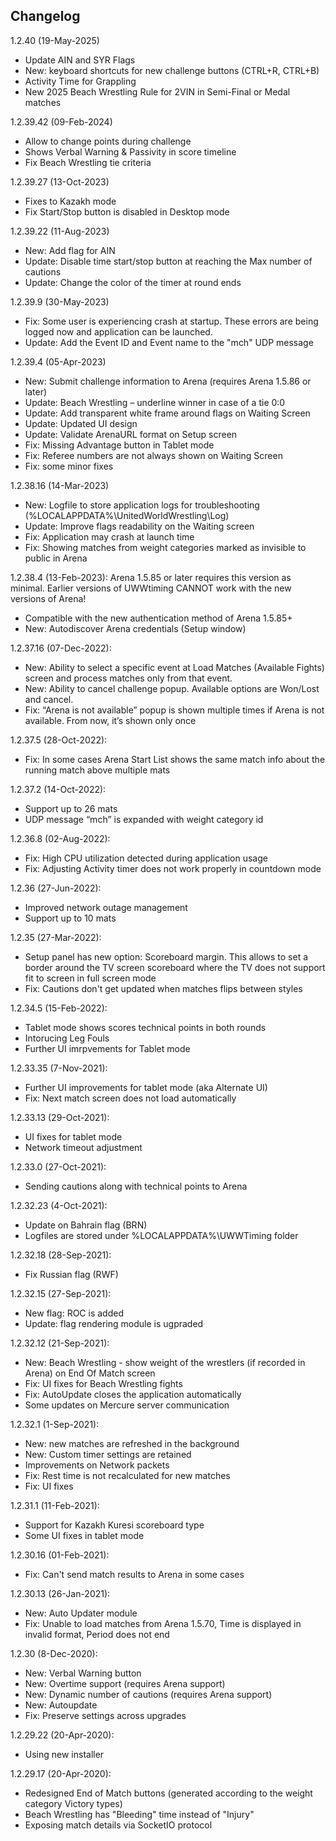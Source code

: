 Changelog
-------------
1.2.40 (19-May-2025)
 - Update AIN and SYR Flags
 - New: keyboard shortcuts for new challenge buttons (CTRL+R, CTRL+B)
 - Activity Time for Grappling
 - New 2025 Beach Wrestling Rule for 2VIN in Semi-Final or Medal matches

1.2.39.42 (09-Feb-2024)
 - Allow to change points during challenge
 - Shows Verbal Warning & Passivity in score timeline
 - Fix Beach Wrestling tie criteria

1.2.39.27 (13-Oct-2023)
 - Fixes to Kazakh mode
 - Fix Start/Stop button is disabled in Desktop mode

1.2.39.22 (11-Aug-2023)
 - New: Add flag for AIN
 - Update: Disable time start/stop button at reaching the Max number of cautions 
 - Update: Change the color of the timer at round ends  

1.2.39.9 (30-May-2023)
 - Fix: Some user is experiencing crash at startup. These errors are being logged now and application can be launched.
 - Update: Add the Event ID and Event name to the "mch" UDP message

1.2.39.4 (05-Apr-2023)
 - New: Submit challenge information to Arena (requires Arena 1.5.86 or later)
 - Update: Beach Wrestling – underline winner in case of a tie 0:0
 - Update: Add transparent white frame around flags on Waiting Screen
 - Update: Updated UI design
 - Update: Validate ArenaURL format on Setup screen
 - Fix: Missing Advantage button in Tablet mode
 - Fix: Referee numbers are not always shown on Waiting Screen
 - Fix: some minor fixes

1.2.38.16 (14-Mar-2023)
 - New: Logfile to store application logs for troubleshooting (%LOCALAPPDATA%\UnitedWorldWrestling\Log)
 - Update: Improve flags readability on the Waiting screen
 - Fix: Application may crash at launch time
 - Fix: Showing matches from weight categories marked as invisible to public in Arena

1.2.38.4 (13-Feb-2023):
Arena 1.5.85 or later requires this version as minimal. Earlier versions of UWWtiming CANNOT work with the new versions of Arena!
 - Compatible with the new authentication method of Arena 1.5.85+
 - New: Autodiscover Arena credentials (Setup window)

1.2.37.16 (07-Dec-2022):
 - New: Ability to select a specific event at Load Matches (Available Fights) screen and process matches only from that event.
 - New: Ability to cancel challenge popup. Available options are Won/Lost and cancel.
 - Fix: “Arena is not available” popup is shown multiple times if Arena is not available. From now, it’s shown only once 

1.2.37.5 (28-Oct-2022):
 - Fix: In some cases Arena Start List shows the same match info about the running match above multiple mats

1.2.37.2 (14-Oct-2022):
 - Support up to 26 mats
 - UDP message “mch” is expanded with weight category id

1.2.36.8 (02-Aug-2022):
- Fix: High CPU utilization detected during application usage
- Fix: Adjusting Activity timer does not work properly in countdown mode

1.2.36 (27-Jun-2022):
 - Improved network outage management
 - Support up to 10 mats

1.2.35 (27-Mar-2022):
 - Setup panel has new option: Scoreboard margin. This allows to set a border around the TV screen scoreboard where the TV does not support fit to screen in full screen mode
 - Fix: Cautions don't get updated when matches flips between styles

1.2.34.5 (15-Feb-2022):
 - Tablet mode shows scores technical points in both rounds
 - Intorucing Leg Fouls
 - Further UI imrpvements for Tablet mode

1.2.33.35 (7-Nov-2021):
 - Further UI improvements for tablet mode (aka Alternate UI)
 - Fix: Next match screen does not load automatically

1.2.33.13 (29-Oct-2021):
 - UI fixes for tablet mode
 - Network timeout adjustment

1.2.33.0 (27-Oct-2021):
 - Sending cautions along with technical points to Arena

1.2.32.23 (4-Oct-2021):
 - Update on Bahrain flag (BRN)
 - Logfiles are stored under %LOCALAPPDATA%\UWWTiming folder

1.2.32.18 (28-Sep-2021):
 - Fix Russian flag (RWF)

1.2.32.15 (27-Sep-2021):
 - New flag: ROC is added
 - Update: flag rendering module is ugpraded

1.2.32.12 (21-Sep-2021):
 - New: Beach Wrestling - show weight of the wrestlers (if recorded in Arena) on End Of Match screen
 - Fix: UI fixes for Beach Wrestling fights
 - Fix: AutoUpdate closes the application automatically
 - Some updates on Mercure server communication

1.2.32.1 (1-Sep-2021):
- New: new matches are refreshed in the background
- New: Custom timer settings are retained
- Improvements on Network packets
- Fix: Rest time is not recalculated for new matches
- Fix: UI fixes

1.2.31.1 (11-Feb-2021):
 - Support for Kazakh Kuresi scoreboard type
 - Some UI fixes in tablet mode

1.2.30.16 (01-Feb-2021):
 - Fix: Can't send match results to Arena in some cases

1.2.30.13 (26-Jan-2021):
 - New: Auto Updater module
 - Fix: Unable to load matches from Arena 1.5.70, Time is displayed in invalid format, Period does not end

1.2.30 (8-Dec-2020):
 - New: Verbal Warning button
 - New: Overtime support (requires Arena support)
 - New: Dynamic number of cautions (requires Arena support)
 - New: Autoupdate
 - Fix: Preserve settings across upgrades
 
1.2.29.22 (20-Apr-2020):
 - Using new installer

1.2.29.17 (20-Apr-2020):
 - Redesigned End of Match buttons (generated according to the weight category Victory types)
 - Beach Wrestling has "Bleeding" time instead of "Injury"
 - Exposing match details via SocketIO protocol 
